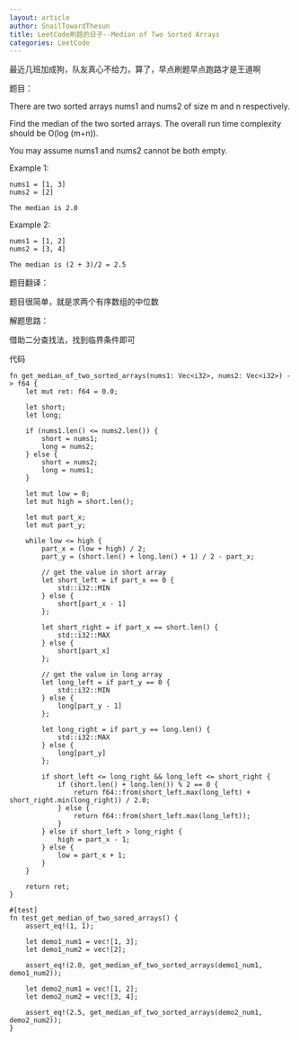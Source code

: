 ```yaml
---
layout: article
author: SnailTowardThesun
title: LeetCode刷题的日子--Median of Two Sorted Arrays
categories: LeetCode
---
```




最近几班加成狗，队友真心不给力，算了，早点刷题早点跑路才是王道啊

题目：

There are two sorted arrays nums1 and nums2 of size m and n respectively.

Find the median of the two sorted arrays. The overall run time complexity should be O(log (m+n)).

You may assume nums1 and nums2 cannot be both empty.

Example 1:

```
nums1 = [1, 3]
nums2 = [2]

The median is 2.0
```

Example 2:

```
nums1 = [1, 2]
nums2 = [3, 4]

The median is (2 + 3)/2 = 2.5
```

题目翻译：

题目很简单，就是求两个有序数组的中位数

解题思路：

借助二分查找法，找到临界条件即可

代码

```
fn get_median_of_two_sorted_arrays(nums1: Vec<i32>, nums2: Vec<i32>) -> f64 {
    let mut ret: f64 = 0.0;

    let short;
    let long;

    if (nums1.len() <= nums2.len()) {
        short = nums1;
        long = nums2;
    } else {
        short = nums2;
        long = nums1;
    }

    let mut low = 0;
    let mut high = short.len();

    let mut part_x;
    let mut part_y;

    while low <= high {
        part_x = (low + high) / 2;
        part_y = (short.len() + long.len() + 1) / 2 - part_x;

        // get the value in short array
        let short_left = if part_x == 0 {
            std::i32::MIN
        } else {
            short[part_x - 1]
        };

        let short_right = if part_x == short.len() {
            std::i32::MAX
        } else {
            short[part_x]
        };

        // get the value in long array
        let long_left = if part_y == 0 {
            std::i32::MIN
        } else {
            long[part_y - 1]
        };

        let long_right = if part_y == long.len() {
            std::i32::MAX
        } else {
            long[part_y]
        };

        if short_left <= long_right && long_left <= short_right {
            if (short.len() + long.len()) % 2 == 0 {
                return f64::from(short_left.max(long_left) + short_right.min(long_right)) / 2.0;
            } else {
                return f64::from(short_left.max(long_left));
            }
        } else if short_left > long_right {
            high = part_x - 1;
        } else {
            low = part_x + 1;
        }
    }

    return ret;
}

#[test]
fn test_get_median_of_two_sored_arrays() {
    assert_eq!(1, 1);

    let demo1_num1 = vec![1, 3];
    let demo1_num2 = vec![2];

    assert_eq!(2.0, get_median_of_two_sorted_arrays(demo1_num1, demo1_num2));

    let demo2_num1 = vec![1, 2];
    let demo2_num2 = vec![3, 4];

    assert_eq!(2.5, get_median_of_two_sorted_arrays(demo2_num1, demo2_num2));
}
```